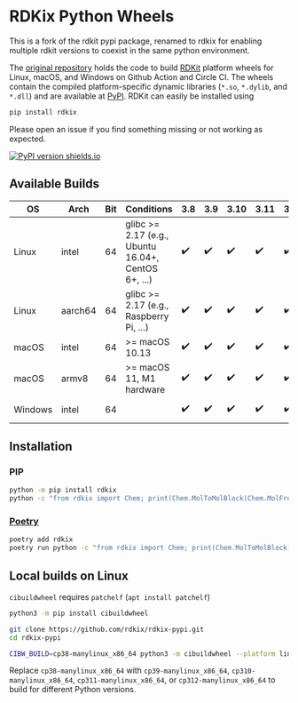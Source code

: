 # RDKix Python Wheels

This is a fork of the rdkit pypi package, renamed to rdkix for enabling multiple rdkit versions to coexist in the same python environment.

The [original repository](https://github.com/kuelumbus/rdkit-pypi) holds the code to build [RDKit](https://github.com/rdkit/rdkit) platform wheels for Linux, macOS, and Windows on Github Action and Circle CI. The wheels contain the compiled platform-specific dynamic libraries (`*.so`, `*.dylib`, and `*.dll`) and are available at [PyPI](https://pypi.org/project/rdkit/). RDKit can easily be installed using

```sh
pip install rdkix
```

Please open an issue if you find something missing or not working as expected.


[![PyPI version shields.io](https://img.shields.io/pypi/v/rdkix.svg?style=for-the-badge&logo=PyPI&logoColor=blue)](https://pypi.python.org/pypi/rdkix/)

## Available Builds

| OS      | Arch    | Bit | Conditions                                          | 3.8 | 3.9 | 3.10 | 3.11 | 3.12 | CI             |
| ------- | ------- | --- | --------------------------------------------------- | --- | --- | ---- | ---- | ---- | -------------- |
| Linux   | intel   | 64  | glibc >= 2.17 (e.g., Ubuntu 16.04+, CentOS 6+, ...) | ✔️   | ✔️   | ✔️    | ✔️    | ✔️    | Github Actions |
| Linux   | aarch64 | 64  | glibc >= 2.17 (e.g., Raspberry Pi, ...)             | ✔️   | ✔️   | ✔️    | ✔️    | ✔️    | Circle CI      |
| macOS   | intel   | 64  | >= macOS 10.13                                      | ✔️   | ✔️   | ✔️    | ✔️    | ✔️    | Github Actions |
| macOS   | armv8   | 64  | >= macOS 11, M1 hardware                            | ✔️   | ✔️   | ✔️    | ✔️    | ✔️    | Github Actions |
| Windows | intel   | 64  |                                                     | ✔️   | ✔️   | ✔️    | ✔️    | ✔️    | Github Actions |

## Installation

### PIP

```bash
python -m pip install rdkix
python -c "from rdkix import Chem; print(Chem.MolToMolBlock(Chem.MolFromSmiles('C1CCC1')))"
```

### [Poetry](https://python-poetry.org/)

```bash
poetry add rdkix
poetry run python -c "from rdkix import Chem; print(Chem.MolToMolBlock(Chem.MolFromSmiles('C1CCC1')))"
```

## Local builds on Linux

`cibuildwheel` requires `patchelf` (`apt install patchelf`)

```bash
python3 -m pip install cibuildwheel

git clone https://github.com/rdkix/rdkix-pypi.git
cd rdkix-pypi

CIBW_BUILD=cp38-manylinux_x86_64 python3 -m cibuildwheel --platform linux --output-dir wheelhouse --config-file pyproject.toml
```

Replace `cp38-manylinux_x86_64` with `cp39-manylinux_x86_64`, `cp310-manylinux_x86_64`, `cp311-manylinux_x86_64`, or `cp312-manylinux_x86_64` to build for different Python versions.
